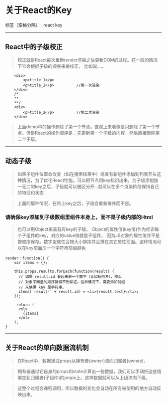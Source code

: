 ﻿# 关于React的Key

标签（空格分隔）： react key

---

## React中的子级校正
> 校正就是React每次重新render渲染之后更新DOM的过程。在一般的情况下它会根据子级的顺序来做校正。
比如说......

        <div>
            <p>title_1</p>
            <p>title_2</p>          //第一次渲染
        </div>
        /*
        **
        **/
        <div>
            <p>title_2</p>          //第二次渲染
        </div>

> 上面demo中的操作删除了第一个节点。直观上来看像是只删除了第一个节点。但是React的操作顺序是：先更新第一个子级的内容，然后直接删除第二个子级。


----------
## 动态子级
> 如果子组件位置会改变（如在搜索结果中）或者有新组件添加到列表开头这种情况，为了优化React性能。可以把节点用key标识出来。为子级添加独一无二的key之后，子级就可以被区分开...就可以在多个渲染阶段保持自己的特征和状态

> 上面的那种情况，在带上key之后，子级会重新排序而不是。

### 请确保key添加到子级数组里组件本身上，而不是子级内部的Html

> 也可以用Object来装载有key的子级。
> Object的属性值(key值)作为标识每个子组件的key，对应的value值就是子组件。
> 因为JS对象的属性值并不是按顺序保存。数字型属性会按大小排序并且排在其它属性前面。这种情况可以在key前面加一个字符串前缀避免

    render：function() {
        var items = {};
    
        this.props.results.forEach(function(result) {
          // 如果 result.id 看起来是一个数字（比如短哈希），那么
          // 对象字面量的顺序就得不到保证。这种情况下，需要添加前缀
          // 来确保 key 是字符串。
          items['result-' + result.id] = <li>{result.text}</li>;
        }); 
        
         return (
          <ol>
            {items}
          </ol>
        );
    }
    


----------
## 关于React的单向数据流机制
> 在React中，数据通过props从拥有者(owner)流向归属者(ownee)。

> 拥有者通过它自身的props和state计算出一些数据，我们可以手动把这些值绑定到归属者(子组件)的props上。这样数据就可以从上级流向下级。

> 这整个过程会递归调用，所以数据的变化会自动在所有被使用的地方自动反映出来。

